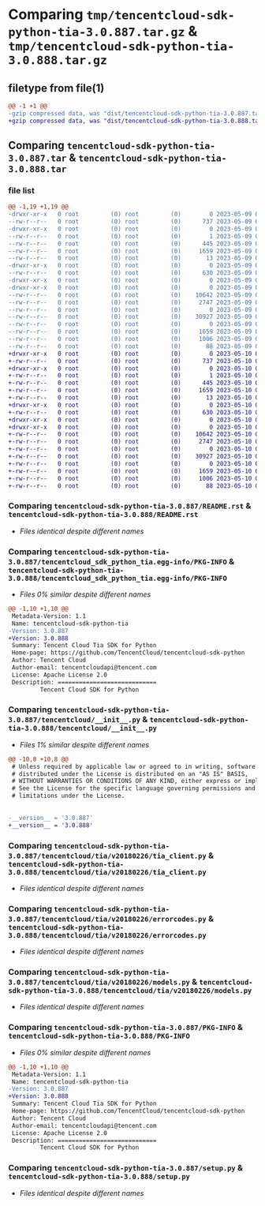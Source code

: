 # Comparing `tmp/tencentcloud-sdk-python-tia-3.0.887.tar.gz` & `tmp/tencentcloud-sdk-python-tia-3.0.888.tar.gz`

## filetype from file(1)

```diff
@@ -1 +1 @@
-gzip compressed data, was "dist/tencentcloud-sdk-python-tia-3.0.887.tar", last modified: Tue May  9 03:22:09 2023, max compression
+gzip compressed data, was "dist/tencentcloud-sdk-python-tia-3.0.888.tar", last modified: Wed May 10 02:53:42 2023, max compression
```

## Comparing `tencentcloud-sdk-python-tia-3.0.887.tar` & `tencentcloud-sdk-python-tia-3.0.888.tar`

### file list

```diff
@@ -1,19 +1,19 @@
-drwxr-xr-x   0 root         (0) root         (0)        0 2023-05-09 03:22:09.000000 tencentcloud-sdk-python-tia-3.0.887/
--rw-r--r--   0 root         (0) root         (0)      737 2023-05-09 03:22:09.000000 tencentcloud-sdk-python-tia-3.0.887/README.rst
-drwxr-xr-x   0 root         (0) root         (0)        0 2023-05-09 03:22:09.000000 tencentcloud-sdk-python-tia-3.0.887/tencentcloud_sdk_python_tia.egg-info/
--rw-r--r--   0 root         (0) root         (0)        1 2023-05-09 03:22:09.000000 tencentcloud-sdk-python-tia-3.0.887/tencentcloud_sdk_python_tia.egg-info/dependency_links.txt
--rw-r--r--   0 root         (0) root         (0)      445 2023-05-09 03:22:09.000000 tencentcloud-sdk-python-tia-3.0.887/tencentcloud_sdk_python_tia.egg-info/SOURCES.txt
--rw-r--r--   0 root         (0) root         (0)     1659 2023-05-09 03:22:09.000000 tencentcloud-sdk-python-tia-3.0.887/tencentcloud_sdk_python_tia.egg-info/PKG-INFO
--rw-r--r--   0 root         (0) root         (0)       13 2023-05-09 03:22:09.000000 tencentcloud-sdk-python-tia-3.0.887/tencentcloud_sdk_python_tia.egg-info/top_level.txt
-drwxr-xr-x   0 root         (0) root         (0)        0 2023-05-09 03:22:09.000000 tencentcloud-sdk-python-tia-3.0.887/tencentcloud/
--rw-r--r--   0 root         (0) root         (0)      630 2023-05-09 03:22:09.000000 tencentcloud-sdk-python-tia-3.0.887/tencentcloud/__init__.py
-drwxr-xr-x   0 root         (0) root         (0)        0 2023-05-09 03:22:09.000000 tencentcloud-sdk-python-tia-3.0.887/tencentcloud/tia/
-drwxr-xr-x   0 root         (0) root         (0)        0 2023-05-09 03:22:09.000000 tencentcloud-sdk-python-tia-3.0.887/tencentcloud/tia/v20180226/
--rw-r--r--   0 root         (0) root         (0)    10642 2023-05-09 03:22:09.000000 tencentcloud-sdk-python-tia-3.0.887/tencentcloud/tia/v20180226/tia_client.py
--rw-r--r--   0 root         (0) root         (0)     2747 2023-05-09 03:22:09.000000 tencentcloud-sdk-python-tia-3.0.887/tencentcloud/tia/v20180226/errorcodes.py
--rw-r--r--   0 root         (0) root         (0)        0 2023-05-09 03:22:09.000000 tencentcloud-sdk-python-tia-3.0.887/tencentcloud/tia/v20180226/__init__.py
--rw-r--r--   0 root         (0) root         (0)    30927 2023-05-09 03:22:09.000000 tencentcloud-sdk-python-tia-3.0.887/tencentcloud/tia/v20180226/models.py
--rw-r--r--   0 root         (0) root         (0)        0 2023-05-09 03:22:09.000000 tencentcloud-sdk-python-tia-3.0.887/tencentcloud/tia/__init__.py
--rw-r--r--   0 root         (0) root         (0)     1659 2023-05-09 03:22:09.000000 tencentcloud-sdk-python-tia-3.0.887/PKG-INFO
--rw-r--r--   0 root         (0) root         (0)     1006 2023-05-09 03:22:09.000000 tencentcloud-sdk-python-tia-3.0.887/setup.py
--rw-r--r--   0 root         (0) root         (0)       88 2023-05-09 03:22:09.000000 tencentcloud-sdk-python-tia-3.0.887/setup.cfg
+drwxr-xr-x   0 root         (0) root         (0)        0 2023-05-10 02:53:42.000000 tencentcloud-sdk-python-tia-3.0.888/
+-rw-r--r--   0 root         (0) root         (0)      737 2023-05-10 02:53:42.000000 tencentcloud-sdk-python-tia-3.0.888/README.rst
+drwxr-xr-x   0 root         (0) root         (0)        0 2023-05-10 02:53:42.000000 tencentcloud-sdk-python-tia-3.0.888/tencentcloud_sdk_python_tia.egg-info/
+-rw-r--r--   0 root         (0) root         (0)        1 2023-05-10 02:53:42.000000 tencentcloud-sdk-python-tia-3.0.888/tencentcloud_sdk_python_tia.egg-info/dependency_links.txt
+-rw-r--r--   0 root         (0) root         (0)      445 2023-05-10 02:53:42.000000 tencentcloud-sdk-python-tia-3.0.888/tencentcloud_sdk_python_tia.egg-info/SOURCES.txt
+-rw-r--r--   0 root         (0) root         (0)     1659 2023-05-10 02:53:42.000000 tencentcloud-sdk-python-tia-3.0.888/tencentcloud_sdk_python_tia.egg-info/PKG-INFO
+-rw-r--r--   0 root         (0) root         (0)       13 2023-05-10 02:53:42.000000 tencentcloud-sdk-python-tia-3.0.888/tencentcloud_sdk_python_tia.egg-info/top_level.txt
+drwxr-xr-x   0 root         (0) root         (0)        0 2023-05-10 02:53:42.000000 tencentcloud-sdk-python-tia-3.0.888/tencentcloud/
+-rw-r--r--   0 root         (0) root         (0)      630 2023-05-10 02:53:42.000000 tencentcloud-sdk-python-tia-3.0.888/tencentcloud/__init__.py
+drwxr-xr-x   0 root         (0) root         (0)        0 2023-05-10 02:53:42.000000 tencentcloud-sdk-python-tia-3.0.888/tencentcloud/tia/
+drwxr-xr-x   0 root         (0) root         (0)        0 2023-05-10 02:53:42.000000 tencentcloud-sdk-python-tia-3.0.888/tencentcloud/tia/v20180226/
+-rw-r--r--   0 root         (0) root         (0)    10642 2023-05-10 02:53:42.000000 tencentcloud-sdk-python-tia-3.0.888/tencentcloud/tia/v20180226/tia_client.py
+-rw-r--r--   0 root         (0) root         (0)     2747 2023-05-10 02:53:42.000000 tencentcloud-sdk-python-tia-3.0.888/tencentcloud/tia/v20180226/errorcodes.py
+-rw-r--r--   0 root         (0) root         (0)        0 2023-05-10 02:53:42.000000 tencentcloud-sdk-python-tia-3.0.888/tencentcloud/tia/v20180226/__init__.py
+-rw-r--r--   0 root         (0) root         (0)    30927 2023-05-10 02:53:42.000000 tencentcloud-sdk-python-tia-3.0.888/tencentcloud/tia/v20180226/models.py
+-rw-r--r--   0 root         (0) root         (0)        0 2023-05-10 02:53:42.000000 tencentcloud-sdk-python-tia-3.0.888/tencentcloud/tia/__init__.py
+-rw-r--r--   0 root         (0) root         (0)     1659 2023-05-10 02:53:42.000000 tencentcloud-sdk-python-tia-3.0.888/PKG-INFO
+-rw-r--r--   0 root         (0) root         (0)     1006 2023-05-10 02:53:42.000000 tencentcloud-sdk-python-tia-3.0.888/setup.py
+-rw-r--r--   0 root         (0) root         (0)       88 2023-05-10 02:53:42.000000 tencentcloud-sdk-python-tia-3.0.888/setup.cfg
```

### Comparing `tencentcloud-sdk-python-tia-3.0.887/README.rst` & `tencentcloud-sdk-python-tia-3.0.888/README.rst`

 * *Files identical despite different names*

### Comparing `tencentcloud-sdk-python-tia-3.0.887/tencentcloud_sdk_python_tia.egg-info/PKG-INFO` & `tencentcloud-sdk-python-tia-3.0.888/tencentcloud_sdk_python_tia.egg-info/PKG-INFO`

 * *Files 0% similar despite different names*

```diff
@@ -1,10 +1,10 @@
 Metadata-Version: 1.1
 Name: tencentcloud-sdk-python-tia
-Version: 3.0.887
+Version: 3.0.888
 Summary: Tencent Cloud Tia SDK for Python
 Home-page: https://github.com/TencentCloud/tencentcloud-sdk-python
 Author: Tencent Cloud
 Author-email: tencentcloudapi@tencent.com
 License: Apache License 2.0
 Description: ============================
         Tencent Cloud SDK for Python
```

### Comparing `tencentcloud-sdk-python-tia-3.0.887/tencentcloud/__init__.py` & `tencentcloud-sdk-python-tia-3.0.888/tencentcloud/__init__.py`

 * *Files 1% similar despite different names*

```diff
@@ -10,8 +10,8 @@
 # Unless required by applicable law or agreed to in writing, software
 # distributed under the License is distributed on an "AS IS" BASIS,
 # WITHOUT WARRANTIES OR CONDITIONS OF ANY KIND, either express or implied.
 # See the License for the specific language governing permissions and
 # limitations under the License.
 
 
-__version__ = '3.0.887'
+__version__ = '3.0.888'
```

### Comparing `tencentcloud-sdk-python-tia-3.0.887/tencentcloud/tia/v20180226/tia_client.py` & `tencentcloud-sdk-python-tia-3.0.888/tencentcloud/tia/v20180226/tia_client.py`

 * *Files identical despite different names*

### Comparing `tencentcloud-sdk-python-tia-3.0.887/tencentcloud/tia/v20180226/errorcodes.py` & `tencentcloud-sdk-python-tia-3.0.888/tencentcloud/tia/v20180226/errorcodes.py`

 * *Files identical despite different names*

### Comparing `tencentcloud-sdk-python-tia-3.0.887/tencentcloud/tia/v20180226/models.py` & `tencentcloud-sdk-python-tia-3.0.888/tencentcloud/tia/v20180226/models.py`

 * *Files identical despite different names*

### Comparing `tencentcloud-sdk-python-tia-3.0.887/PKG-INFO` & `tencentcloud-sdk-python-tia-3.0.888/PKG-INFO`

 * *Files 0% similar despite different names*

```diff
@@ -1,10 +1,10 @@
 Metadata-Version: 1.1
 Name: tencentcloud-sdk-python-tia
-Version: 3.0.887
+Version: 3.0.888
 Summary: Tencent Cloud Tia SDK for Python
 Home-page: https://github.com/TencentCloud/tencentcloud-sdk-python
 Author: Tencent Cloud
 Author-email: tencentcloudapi@tencent.com
 License: Apache License 2.0
 Description: ============================
         Tencent Cloud SDK for Python
```

### Comparing `tencentcloud-sdk-python-tia-3.0.887/setup.py` & `tencentcloud-sdk-python-tia-3.0.888/setup.py`

 * *Files identical despite different names*

